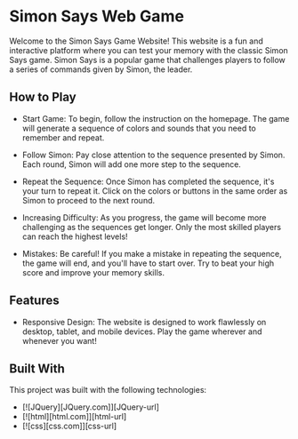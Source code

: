 
# Simon Says Web Game

Welcome to the Simon Says Game Website! This website is a fun and interactive platform where you can test your memory with the classic Simon Says game. Simon Says is a popular game that challenges players to follow a series of commands given by Simon, the leader.

## How to Play

* Start Game: To begin, follow the instruction on the homepage. The game will generate a sequence of colors and sounds that you need to remember and repeat.

* Follow Simon: Pay close attention to the sequence presented by Simon. Each round, Simon will add one more step to the sequence.

* Repeat the Sequence: Once Simon has completed the sequence, it's your turn to repeat it. Click on the colors or buttons in the same order as Simon to proceed to the next round.

* Increasing Difficulty: As you progress, the game will become more challenging as the sequences get longer. Only the most skilled players can reach the highest levels!

* Mistakes: Be careful! If you make a mistake in repeating the sequence, the game will end, and you'll have to start over. Try to beat your high score and improve your memory skills.

## Features

* Responsive Design: The website is designed to work flawlessly on desktop, tablet, and mobile devices. Play the game wherever and whenever you want!

## Built With

This project was built with the following technologies:

* [![JQuery][JQuery.com]][JQuery-url]
* [![html][html.com]][html-url]
* [![css][css.com]][css-url]
